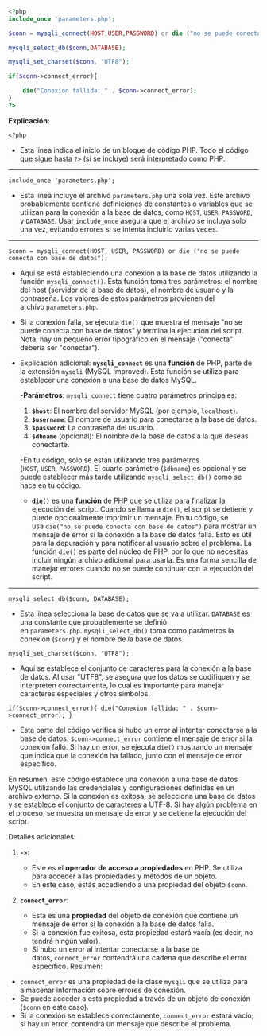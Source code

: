 
  
```php

  
<?php
include_once 'parameters.php';

$conn = mysqli_connect(HOST,USER,PASSWORD) or die ("no se puede conecta con base de datos");

mysqli_select_db($conn,DATABASE);

mysqli_set_charset($conn, "UTF8");

if($conn->connect_error){

    die("Conexion fallida: " . $conn->connect_error);
}
?>
```

**Explicación**:

`<?php`

- Esta línea indica el inicio de un bloque de código PHP. Todo el código que sigue hasta `?>` (si se incluye) será interpretado como PHP.
---
`include_once 'parameters.php';`

- Esta línea incluye el archivo `parameters.php` una sola vez. Este archivo probablemente contiene definiciones de constantes o variables que se utilizan para la conexión a la base de datos, como `HOST`, `USER`, `PASSWORD`, y `DATABASE`. Usar `include_once` asegura que el archivo se incluya solo una vez, evitando errores si se intenta incluirlo varias veces.
---

`$conn = mysqli_connect(HOST, USER, PASSWORD) or die ("no se puede conecta con base de datos");`

- Aquí se está estableciendo una conexión a la base de datos utilizando la función `mysqli_connect()`. Esta función toma tres parámetros: el nombre del host (servidor de la base de datos), el nombre de usuario y la contraseña. Los valores de estos parámetros provienen del archivo `parameters.php`.
- Si la conexión falla, se ejecuta `die()` que muestra el mensaje "no se puede conecta con base de datos" y termina la ejecución del script. Nota: hay un pequeño error tipográfico en el mensaje ("conecta" debería ser "conectar").
- Explicación adicional: **`mysqli_connect`** es una **función** de PHP, parte de la extensión `mysqli` (MySQL Improved). Esta función se utiliza para establecer una conexión a una base de datos MySQL.
    
     -**Parámetros**: `mysqli_connect` tiene cuatro parámetros principales:
    1. **`$host`**: El nombre del servidor MySQL (por ejemplo, `localhost`).
    2. **`$username`**: El nombre de usuario para conectarse a la base de datos.
    3. **`$password`**: La contraseña del usuario.
    4. **`$dbname`** (opcional): El nombre de la base de datos a la que deseas conectarte.

  -En tu código, solo se están utilizando tres parámetros (`HOST`, `USER`, `PASSWORD`). El cuarto parámetro (`$dbname`) es opcional y se puede establecer más tarde utilizando `mysqli_select_db()` como se hace en tu código.

  - **`die()`** es una **función** de PHP que se utiliza para finalizar la ejecución del script. Cuando se llama a `die()`, el script se detiene y puede opcionalmente imprimir un mensaje.
    En tu código, se usa `die("no se puede conecta con base de datos")` para mostrar un mensaje de error si la conexión a la base de datos falla. Esto es útil para la depuración y para notificar al usuario sobre el problema.
    La función `die()` es parte del núcleo de PHP, por lo que no necesitas incluir ningún archivo adicional para usarla. Es una forma sencilla de manejar errores cuando no se puede continuar con la ejecución del script.
    
---

`mysqli_select_db($conn, DATABASE);`

- Esta línea selecciona la base de datos que se va a utilizar. `DATABASE` es una constante que probablemente se definió en `parameters.php`. `mysqli_select_db()` toma como parámetros la conexión (`$conn`) y el nombre de la base de datos.


`mysqli_set_charset($conn, "UTF8");`

- Aquí se establece el conjunto de caracteres para la conexión a la base de datos. Al usar "UTF8", se asegura que los datos se codifiquen y se interpreten correctamente, lo cual es importante para manejar caracteres especiales y otros símbolos.


`if($conn->connect_error){ die("Conexion fallida: " . $conn->connect_error); }`

- Esta parte del código verifica si hubo un error al intentar conectarse a la base de datos. `$conn->connect_error` contiene el mensaje de error si la conexión falló. Si hay un error, se ejecuta `die()` mostrando un mensaje que indica que la conexión ha fallado, junto con el mensaje de error específico.

En resumen, este código establece una conexión a una base de datos MySQL utilizando las credenciales y configuraciones definidas en un archivo externo. Si la conexión es exitosa, se selecciona una base de datos y se establece el conjunto de caracteres a UTF-8. Si hay algún problema en el proceso, se muestra un mensaje de error y se detiene la ejecución del script.

Detalles adicionales: 

1. **`->`**:
    
    - Este es el **operador de acceso a propiedades** en PHP. Se utiliza para acceder a las propiedades y métodos de un objeto.
    - En este caso, estás accediendo a una propiedad del objeto `$conn`.

2. **`connect_error`**:
    
    - Esta es una **propiedad** del objeto de conexión que contiene un mensaje de error si la conexión a la base de datos falla.
    - Si la conexión fue exitosa, esta propiedad estará vacía (es decir, no tendrá ningún valor).
    - Si hubo un error al intentar conectarse a la base de datos, `connect_error` contendrá una cadena que describe el error específico.
Resumen: 

- `connect_error` es una propiedad de la clase `mysqli` que se utiliza para almacenar información sobre errores de conexión.
- Se puede acceder a esta propiedad a través de un objeto de conexión (`$conn` en este caso).
- Si la conexión se establece correctamente, `connect_error` estará vacío; si hay un error, contendrá un mensaje que describe el problema.